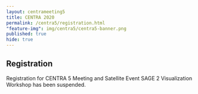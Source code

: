 ```yaml
---
layout: centrameeting5
title: CENTRA 2020
permalink: /centra5/registration.html
"feature-img": img/centra5/centra5-banner.png
published: true
hide: true
---
```



## Registration

Registration for CENTRA 5 Meeting and Satellite Event SAGE 2 Visualization Workshop has been suspended.

